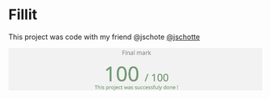 # Fillit

This project was code with my friend @jschote [@jschotte](https://github.com/jschotte)

![Image of Fillit](https://github.com/overedge/Fillit/blob/master/result.png?raw=true)
